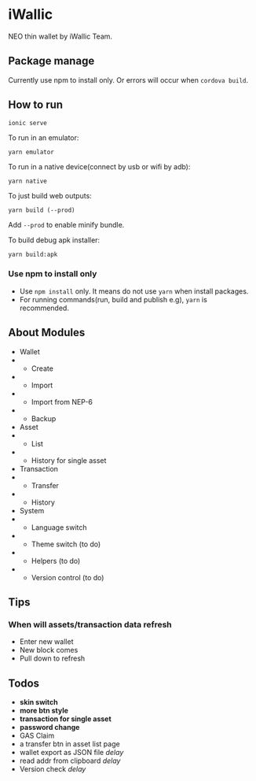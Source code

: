 # iWallic

NEO thin wallet by iWallic Team.

## Package manage

Currently use npm to install only. Or errors will occur when ``cordova build``.

## How to run

```
ionic serve
```

To run in an emulator:

```
yarn emulator
```

To run in a native device(connect by usb or wifi by adb):

```
yarn native
```

To just build web outputs:

```
yarn build (--prod)
```

Add ``--prod`` to enable minify bundle.

To build debug apk installer:

```
yarn build:apk
```

### Use npm to install only

* Use ``npm install`` only. It means do not use ``yarn`` when install packages.
* For running commands(run, build and publish e.g), ``yarn`` is recommended.

## About Modules

* Wallet
* * Create
* * Import
* * Import from NEP-6
* * Backup
* Asset
* * List
* * History for single asset
* Transaction
* * Transfer
* * History
* System
* * Language switch
* * Theme switch (to do)
* * Helpers (to do)
* * Version control (to do)

## Tips

### When will assets/transaction data refresh
* Enter new wallet
* New block comes
* Pull down to refresh

## Todos

* **skin switch**
* **more btn style**
* **transaction for single asset**
* **password change**
* GAS Claim
* a transfer btn in asset list page
* wallet export as JSON file *delay*
* read addr from clipboard *delay*
* Version check *delay*
